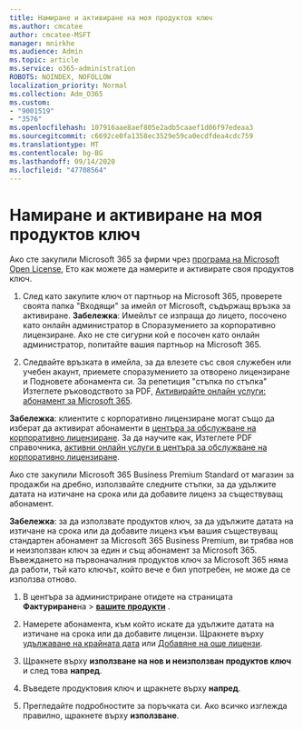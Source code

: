 ```yaml
---
title: Намиране и активиране на моя продуктов ключ
ms.author: cmcatee
author: cmcatee-MSFT
manager: mnirkhe
ms.audience: Admin
ms.topic: article
ms.service: o365-administration
ROBOTS: NOINDEX, NOFOLLOW
localization_priority: Normal
ms.collection: Adm_O365
ms.custom:
- "9001519"
- "3576"
ms.openlocfilehash: 107916aae8aef805e2adb5caaef1d06f97edeaa3
ms.sourcegitcommit: c6692ce0fa1358ec3529e59ca0ecdfdea4cdc759
ms.translationtype: MT
ms.contentlocale: bg-BG
ms.lasthandoff: 09/14/2020
ms.locfileid: "47708564"
---
```

# <a name="find-and-activate-my-product-key"></a>Намиране и активиране на моя продуктов ключ

Ако сте закупили Microsoft 365 за фирми чрез [програма на Microsoft Open License](https://go.microsoft.com/fwlink/p/?LinkID=613298), Ето как можете да намерите и активирате своя продуктов ключ.

1. След като закупите ключ от партньор на Microsoft 365, проверете своята папка "Входящи" за имейл от Microsoft, съдържащ връзка за активиране.  **Забележка**: Имейлът се изпраща до лицето, посочено като онлайн администратор в Споразумението за корпоративно лицензиране.  Ако не сте сигурни кой е посочен като онлайн администратор, попитайте вашия партньор на Microsoft 365.

2. Следвайте връзката в имейла, за да влезете със своя служебен или учебен акаунт, приемете споразумението за отворено лицензиране и Подновете абонамента си.  За репетиция "стъпка по стъпка" Изтеглете ръководството за PDF, [Активирайте онлайн услуги: абонамент за Microsoft 365](https://go.microsoft.com/fwlink/p/?LinkId=618100). 

**Забележка**: клиентите с корпоративно лицензиране могат също да изберат да активират абонаменти в [центъра за обслужване на корпоративно лицензиране](https://go.microsoft.com/fwlink/p/?LinkID=282016).  За да научите как, Изтеглете PDF справочника, [активни онлайн услуги в центъра за обслужване на корпоративно лицензиране](https://go.microsoft.com/fwlink/p/?LinkId=618096).

Ако сте закупили Microsoft 365 Business Premium Standard от магазин за продажби на дребно, използвайте следните стъпки, за да удължите датата на изтичане на срока или да добавите лиценз за съществуващ абонамент.

**Забележка**: за да използвате продуктов ключ, за да удължите датата на изтичане на срока или да добавите лиценз към вашия съществуващ стандартен абонамент за Microsoft 365 Business Premium, ви трябва нов и неизползван ключ за един и същ абонамент за Microsoft 365.  Въвеждането на първоначалния продуктов ключ за Microsoft 365 няма да работи, тъй като ключът, който вече е бил употребен, не може да се използва отново.

1. В центъра за администриране отидете на страницата **Фактуриране**на  >  **[вашите продукти](https://go.microsoft.com/fwlink/p/?linkid=842054)** .

2. Намерете абонамента, към който искате да удължите датата на изтичане на срока или да добавите лицензи.  Щракнете върху [удължаване на крайната дата](https://go.microsoft.com/fwlink/p/?linkid=842054) или [Добавяне на още лицензи](https://go.microsoft.com/fwlink/p/?linkid=842054).

3. Щракнете върху **използване на нов и неизползван продуктов ключ** и след това **напред**.

4. Въведете продуктовия ключ и щракнете върху **напред**.

5. Прегледайте подробностите за поръчката си.  Ако всичко изглежда правилно, щракнете върху **използване**.